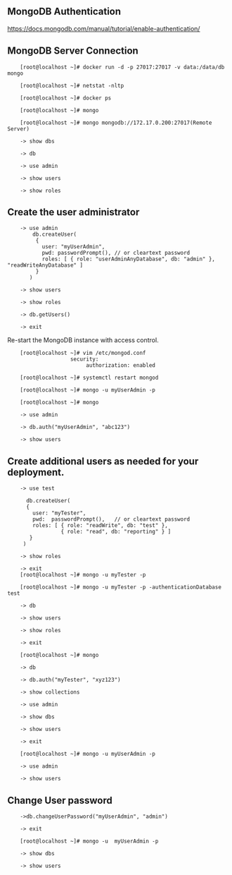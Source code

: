 MongoDB Authentication
----------------------

https://docs.mongodb.com/manual/tutorial/enable-authentication/



MongoDB Server Connection
-------------------------
        [root@localhost ~]# docker run -d -p 27017:27017 -v data:/data/db mongo

        [root@localhost ~]# netstat -nltp

        [root@localhost ~]# docker ps

        [root@localhost ~]# mongo

        [root@localhost ~]# mongo mongodb://172.17.0.200:27017(Remote Server)

        -> show dbs

        -> db

        -> use admin

        -> show users

        -> show roles


Create the user administrator
-----------------------------

        -> use admin
            db.createUser(
             {
               user: "myUserAdmin",
               pwd: passwordPrompt(), // or cleartext password
               roles: [ { role: "userAdminAnyDatabase", db: "admin" }, "readWriteAnyDatabase" ]
             }
           )

        -> show users

        -> show roles

        -> db.getUsers()

        -> exit
   
Re-start the MongoDB instance with access control. 

        [root@localhost ~]# vim /etc/mongod.conf
                        security:
                             authorization: enabled
        
        [root@localhost ~]# systemctl restart mongod
        
        [root@localhost ~]# mongo -u myUserAdmin -p  

        [root@localhost ~]# mongo

        -> use admin

        -> db.auth("myUserAdmin", "abc123")

        -> show users

Create additional users as needed for your deployment.
------------------------------------------------------

        -> use test 

          db.createUser(
          {
            user: "myTester",
            pwd:  passwordPrompt(),   // or cleartext password
            roles: [ { role: "readWrite", db: "test" },
                     { role: "read", db: "reporting" } ]
           }
         )

        -> show roles

        -> exit
        [root@localhost ~]# mongo -u myTester -p

        [root@localhost ~]# mongo -u myTester -p -authenticationDatabase test

        -> db

        -> show users

        -> show roles

        -> exit

        [root@localhost ~]# mongo

        -> db

        -> db.auth("myTester", "xyz123")

        -> show collections

        -> use admin

        -> show dbs

        -> show users

        -> exit

        [root@localhost ~]# mongo -u myUserAdmin -p

        -> use admin

        -> show users

Change User password
--------------------


        ->db.changeUserPassword("myUserAdmin", "admin")

        -> exit

        [root@localhost ~]# mongo -u  myUserAdmin -p

        -> show dbs

        -> show users





 
